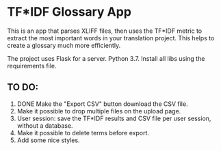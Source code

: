 # TF*IDF Glossary App

This is an app that parses XLIFF files, then uses the TF*IDF metric to extract the most important words in your translation project. This helps to create a glossary much more efficiently.

The project uses Flask for a server. Python 3.7. Install all libs using the requirements file.

## TO DO:
1. DONE Make the "Export CSV" button download the CSV file.
2. Make it possible to drop multiple files on the upload page.
3. User session: save the TF*IDF results and CSV file per user session, without a database.
4. Make it possible to delete terms before export.
5. Add some nice styles.